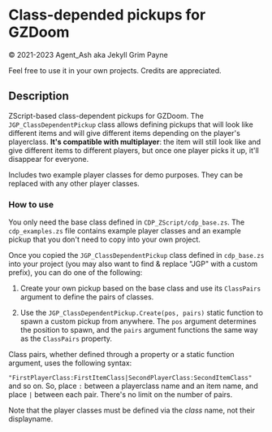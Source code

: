 # Class-depended pickups for GZDoom

© 2021-2023 Agent_Ash aka Jekyll Grim Payne

Feel free to use it in your own projects. Credits are appreciated.

## Description

ZScript-based class-dependent pickups for GZDoom. The `JGP_ClassDependentPickup` class allows defining pickups that will look like different items and will give different items depending on the player's playerclass. **It's compatible with multiplayer**: the item will still look like and give different items to different players, but once one player picks it up, it'll disappear for everyone.

Includes two example player classes for demo purposes. They can be replaced with any other player classes.

### How to use

You only need the base class defined in `CDP_ZScript/cdp_base.zs`. The `cdp_examples.zs` file contains example player classes and an example pickup that you don't need to copy into your own project.

Once you copied the `JGP_ClassDependentPickup` class defined in `cdp_base.zs` into your project (you may also want to find & replace "JGP" with a custom prefix), you can do one of the following:

1. Create your own pickup based on the base class and use its `ClassPairs` argument to define the pairs of classes. 

2. Use the `JGP_ClassDependentPickup.Create(pos, pairs)` static function to spawn a custom pickup from anywhere. The `pos` argument determines the position to spawn, and the `pairs` argument functions the same way as the `ClassPairs` property.

Class pairs, whether defined through a property or a static function argument, uses the following syntax: 

`"FirstPlayerClass:FirstItemClass|SecondPlayerClass:SecondItemClass"` and so on. So, place `:` between a playerclass name and an item name, and place `|` between each pair. There's no limit on the number of pairs.

Note that the player classes must be defined via the *class* name, not their displayname.

 
